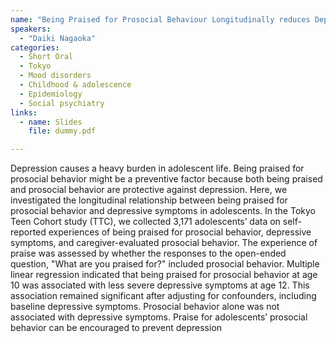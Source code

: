 ```yaml
---
name: "Being Praised for Prosocial Behaviour Longitudinally reduces Depressive Symptoms in Early-Adolescents: A Population-based Cohort Study"
speakers:
  - "Daiki Nagaoka"
categories:
  - Short Oral
  - Tokyo
  - Mood disorders
  - Childhood & adolescence
  - Epidemiology
  - Social psychiatry
links:
  - name: Slides
    file: dummy.pdf

---
```


Depression causes a heavy burden in adolescent life. Being praised for prosocial behavior might be a preventive factor because both being praised and prosocial behavior are protective against depression. Here, we investigated the longitudinal relationship between being praised for prosocial behavior and depressive symptoms in adolescents. In the Tokyo Teen Cohort study (TTC), we collected 3,171 adolescents’ data on self-reported experiences of being praised for prosocial behavior, depressive symptoms, and caregiver-evaluated prosocial behavior. The experience of praise was assessed by whether the responses to the open-ended question, "What are you praised for?" included prosocial behavior. Multiple linear regression indicated that being praised for prosocial behavior at age 10 was associated with less severe depressive symptoms at age 12. This association remained significant after adjusting for confounders, including baseline depressive symptoms. Prosocial behavior alone was not associated with depressive symptoms. Praise for adolescents’ prosocial behavior can be encouraged to prevent depression

